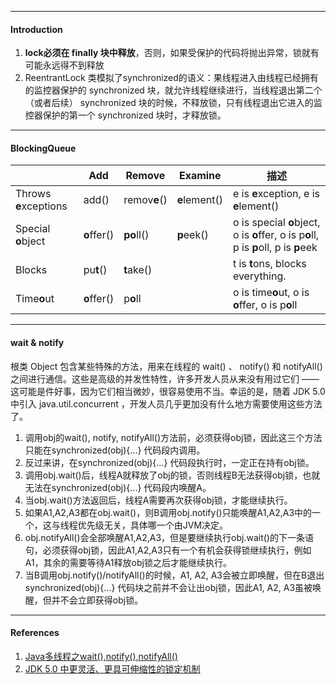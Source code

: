 

---

#### Introduction

1. **lock必须在 finally 块中释放**，否则，如果受保护的代码将抛出异常，锁就有可能永远得不到释放
2. ReentrantLock 类模拟了synchronized的语义：果线程进入由线程已经拥有的监控器保护的 synchronized 块，就允许线程继续进行，当线程退出第二个（或者后续） synchronized 块的时候，不释放锁，只有线程退出它进入的监控器保护的第一个 synchronized 块时，才释放锁。



---

#### BlockingQueue

|                       | Add         | Remove       | Examine       | 描述                                                         |
| --------------------- | ----------- | ------------ | ------------- | ------------------------------------------------------------ |
| Throws **e**xceptions | add()       | remov**e**() | **e**lement() | e is **e**xception, e is **e**lement()                       |
| Special **o**bject    | **o**ffer() | **po**ll()   | **p**eek()    | o is special **o**bject, o is **o**ffer, o is p**o**ll, p is **p**oll, p is **p**eek |
| Blocks                | pu**t**()   | **t**ake()   |               | t is **t**ons, blocks everything.                            |
| Time**o**ut           | **o**ffer() | p**o**ll     |               | o is time**o**ut, o is **o**ffer, o is p**o**ll              |



---

#### wait & notify

根类 Object 包含某些特殊的方法，用来在线程的 wait() 、 notify() 和 notifyAll() 之间进行通信。这些是高级的并发性特性，许多开发人员从来没有用过它们 —— 这可能是件好事，因为它们相当微妙，很容易使用不当。幸运的是，随着 JDK 5.0 中引入 java.util.concurrent ，开发人员几乎更加没有什么地方需要使用这些方法了。



1. 调用obj的wait(), notify, notifyAll()方法前，必须获得obj锁，因此这三个方法只能在synchronized(obj){...} 代码段内调用。
2. 反过来讲，在synchronized(obj){...} 代码段执行时，一定正在持有obj锁。
3. 调用obj.wait()后，线程A就释放了obj的锁，否则线程B无法获得obj锁，也就无法在synchronized(obj){...} 代码段内唤醒A。
4. 当obj.wait()方法返回后，线程A需要再次获得obj锁，才能继续执行。  
5. 如果A1,A2,A3都在obj.wait()，则B调用obj.notify()只能唤醒A1,A2,A3中的一个，这与线程优先级无关，具体哪一个由JVM决定。  
6. obj.notifyAll()会全部唤醒A1,A2,A3，但是要继续执行obj.wait()的下一条语句，必须获得obj锁，因此A1,A2,A3只有一个有机会获得锁继续执行，例如A1，其余的需要等待A1释放obj锁之后才能继续执行。  
7. 当B调用obj.notify()/notifyAll()的时候，A1, A2, A3会被立即唤醒，但在B退出synchronized(obj){...} 代码块之前并不会让出obj锁，因此A1, A2, A3虽被唤醒，但并不会立即获得obj锁。

-----
#### References
1. [Java多线程之wait(),notify(),notifyAll()](https://blog.csdn.net/oracle_microsoft/article/details/6863662)
2. [JDK 5.0 中更灵活、更具可伸缩性的锁定机制](https://www.ibm.com/developerworks/cn/java/j-jtp10264/index.html)

